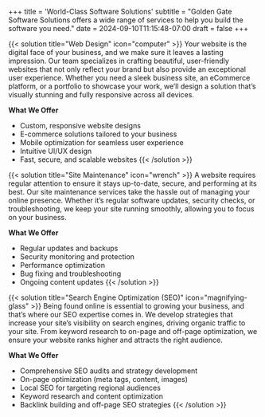 +++
title = 'World-Class Software Solutions'
subtitle = "Golden Gate Software Solutions offers a wide range of services to help you build the software you need."
date = 2024-09-10T11:15:48-07:00
draft = false
+++

{{< solution title="Web Design" icon="computer" >}}
Your website is the digital face of your business, and we make sure it leaves a lasting impression. Our team specializes in crafting beautiful, user-friendly websites that not only reflect your brand but also provide an exceptional user experience. Whether you need a sleek business site, an eCommerce platform, or a portfolio to showcase your work, we’ll design a solution that’s visually stunning and fully responsive across all devices.

**What We Offer**

- Custom, responsive website designs
- E-commerce solutions tailored to your business
- Mobile optimization for seamless user experience
- Intuitive UI/UX design
- Fast, secure, and scalable websites
  {{< /solution >}}

{{< solution title="Site Maintenance" icon="wrench" >}}
A website requires regular attention to ensure it stays up-to-date, secure, and performing at its best. Our site maintenance services take the hassle out of managing your online presence. Whether it’s regular software updates, security checks, or troubleshooting, we keep your site running smoothly, allowing you to focus on your business.

**What We Offer**

- Regular updates and backups
- Security monitoring and protection
- Performance optimization
- Bug fixing and troubleshooting
- Ongoing content updates
  {{< /solution >}}

{{< solution title="Search Engine Optimization (SEO)" icon="magnifying-glass" >}}
Being found online is essential to growing your business, and that’s where our SEO expertise comes in. We develop strategies that increase your site’s visibility on search engines, driving organic traffic to your site. From keyword research to on-page and off-page optimization, we ensure your website ranks higher and attracts the right audience.

**What We Offer**

- Comprehensive SEO audits and strategy development
- On-page optimization (meta tags, content, images)
- Local SEO for targeting regional audiences
- Keyword research and content optimization
- Backlink building and off-page SEO strategies
  {{< /solution >}}
